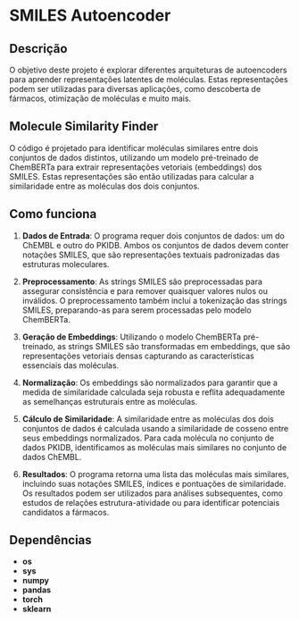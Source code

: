 # SMILES Autoencoder

## Descrição

O objetivo deste projeto é explorar diferentes arquiteturas de autoencoders para aprender representações latentes de moléculas. 
Estas representações podem ser utilizadas para diversas aplicações, como descoberta de fármacos, otimização de moléculas e muito mais.

## Molecule Similarity Finder

O código é projetado para identificar moléculas similares entre dois conjuntos de dados distintos, utilizando um modelo pré-treinado de ChemBERTa para extrair representações vetoriais (embeddings) dos SMILES. Estas representações são então utilizadas para calcular a similaridade entre as moléculas dos dois conjuntos.

## Como funciona

1. **Dados de Entrada**: O programa requer dois conjuntos de dados: um do ChEMBL e outro do PKIDB. Ambos os conjuntos de dados devem conter notações SMILES, que são representações textuais padronizadas das estruturas moleculares.

2. **Preprocessamento**: As strings SMILES são preprocessadas para assegurar consistência e para remover quaisquer valores nulos ou inválidos. O preprocessamento também inclui a tokenização das strings SMILES, preparando-as para serem processadas pelo modelo ChemBERTa.

3. **Geração de Embeddings**: Utilizando o modelo ChemBERTa pré-treinado, as strings SMILES são transformadas em embeddings, que são representações vetoriais densas capturando as características essenciais das moléculas.

4. **Normalização**: Os embeddings são normalizados para garantir que a medida de similaridade calculada seja robusta e reflita adequadamente as semelhanças estruturais entre as moléculas.

5. **Cálculo de Similaridade**: A similaridade entre as moléculas dos dois conjuntos de dados é calculada usando a similaridade de cosseno entre seus embeddings normalizados. Para cada molécula no conjunto de dados PKIDB, identificamos as moléculas mais similares no conjunto de dados ChEMBL.

6. **Resultados**: O programa retorna uma lista das moléculas mais similares, incluindo suas notações SMILES, índices e pontuações de similaridade. Os resultados podem ser utilizados para análises subsequentes, como estudos de relações estrutura-atividade ou para identificar potenciais candidatos a fármacos.


## Dependências

- **os**
- **sys**
- **numpy**
- **pandas**
- **torch**
- **sklearn**

